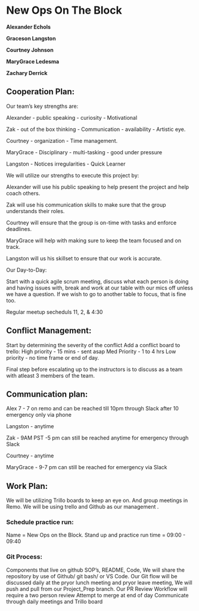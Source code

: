 # New Ops On The Block
**Alexander Echols**

**Graceson Langston**

**Courtney Johnson**

**MaryGrace Ledesma**

**Zachary Derrick**


## Cooperation Plan:


Our team’s key strengths are:

Alexander - public speaking - curiosity - Motivational 

Zak - out of the box thinking - Communication - availability - Artistic eye.

Courtney - organization - Time management.  

MaryGrace - Disciplinary - multi-tasking - good under pressure

Langston - Notices irregularities - Quick Learner
 
We will utilize our strengths to execute this project by:

Alexander will use his public speaking to help present the project and help coach others.

Zak will use his communication skills to make sure that the group understands their roles.

Courtney will ensure that the group is on-time with tasks and enforce deadlines. 

MaryGrace will help with making sure to keep the team focused and on track.

Langston will us his skillset to ensure that our work is accurate. 

Our Day-to-Day:

Start with a quick agile scrum meeting, discuss what each person is doing and having issues with, break and work at our table with our mics off unless we have a question. If we wish to go to another table to focus, that is fine too.

Regular meetup secheduls
11, 2, & 4:30

## Conflict Management:
Start by determining the severity of the conflict
Add a conflict board to trello: 
	High priority - 15 mins - sent asap
	Med Priority - 1 to 4 hrs
	Low priority - no time frame or end of day.

Final step before escalating up to the instructors is to discuss as a team with atleast 3 members of the team.

## Communication plan:
Alex 7 - 7 on remo and can be reached till 10pm through Slack after 10 emergency only via phone

Langston - anytime

Zak - 9AM PST -5 pm can still be reached anytime for emergency through Slack

Courtney - anytime

MaryGrace - 9-7 pm can still be reached for emergency via Slack


## Work Plan:
We will be utilizing Trillo boards to keep an eye on. 
And group meetings in Remo.
We will be using trello and Github as our management .

### Schedule practice run:
Name = New Ops on the Block.
Stand up and practice run time = 09:00 - 09:40

### Git Process:
Components that live on github SOP’s, README, Code, 
We will share the repository by use of Github/ git bash/ or VS Code.
Our Git flow will be discussed daily at the pryor lunch meeting and pryor leave meeting, We will push and pull from our Project_Prep branch.
Our PR Review Workflow will require a two person review
Attempt to merge at end of day
Communicate through daily meetings and Trillo board
